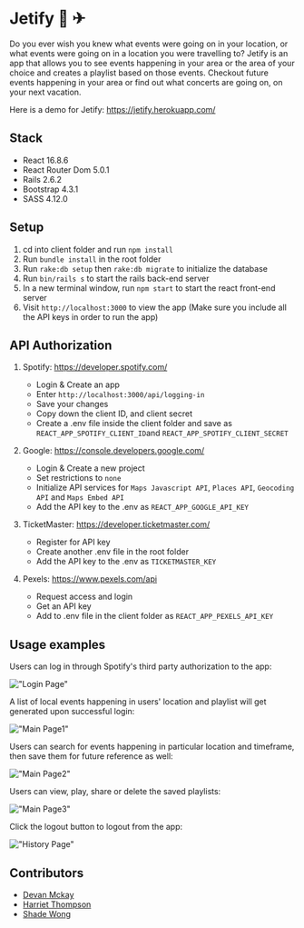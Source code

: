 # Jetify 🎵 ✈︎

Do you ever wish you knew what events were going on in your location, or what events were going on in a location you were travelling to?
Jetify is an app that allows you to see events happening in your area or the area of your choice and creates a playlist based on those events. Checkout future events happening in your area or find out what concerts are going on, on your next vacation.

Here is a demo for Jetify: https://jetify.herokuapp.com/

## Stack
* React 16.8.6
* React Router Dom 5.0.1
* Rails 2.6.2
* Bootstrap 4.3.1
* SASS 4.12.0

## Setup
1. cd into client folder and run `npm install`
2. Run `bundle install` in the root folder
3. Run `rake:db setup` then `rake:db migrate` to initialize the database
4. Run `bin/rails s` to start the rails back-end server
5. In a new terminal window, run `npm start` to start the react front-end server
6. Visit `http://localhost:3000` to view the app (Make sure you include all the API keys in order to run the app)

## API Authorization
1. Spotify: https://developer.spotify.com/
    - Login & Create an app
    - Enter `http://localhost:3000/api/logging-in`
    - Save your changes
    - Copy down the client ID, and client secret
    - Create a .env file inside the client folder and save as `REACT_APP_SPOTIFY_CLIENT_ID`and `REACT_APP_SPOTIFY_CLIENT_SECRET`

2. Google: https://console.developers.google.com/
    - Login & Create a new project
    - Set restrictions to `none`
    - Initialize API services for `Maps Javascript API`, `Places API`, `Geocoding API` and `Maps Embed API`
    - Add the API key to the .env as `REACT_APP_GOOGLE_API_KEY`

3. TicketMaster: https://developer.ticketmaster.com/
    - Register for API key
    - Create another .env file in the root folder
    - Add the API key to the .env as `TICKETMASTER_KEY`

4. Pexels: https://www.pexels.com/api
    - Request access and login
    - Get an API key
    - Add to .env file in the client folder as `REACT_APP_PEXELS_API_KEY`


## Usage examples

Users can log in through Spotify's third party authorization to the app:

!["Login Page"](https://github.com/shadeying/Jetify/blob/master/client/public/screenshots/login-jetify.gif?raw=true)


A list of local events happening in users' location and playlist will get generated upon successful login:

!["Main Page1"](https://github.com/shadeying/Jetify/blob/master/client/public/screenshots/buy-ticket-jetify.gif?raw=true)


Users can search for events happening in particular location and timeframe, then save them for future reference as well:

!["Main Page2"](https://github.com/shadeying/Jetify/blob/master/client/public/screenshots/save-playlist-jetify.gif?raw=true)


Users can view, play, share or delete the saved playlists:

!["Main Page3"](https://github.com/shadeying/Jetify/blob/master/client/public/screenshots/delete-playlist-jetify.gif?raw=true)


Click the logout button to logout from the app:

!["History Page"](https://github.com/shadeying/Jetify/blob/master/client/public/screenshots/logout-jetify.gif?raw=true)


## Contributors
* [Devan Mckay](https://github.com/Devanm15)
* [Harriet Thompson](https://github.com/hazthompson)
* [Shade Wong](https://github.com/shadeying)

